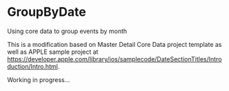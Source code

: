 # GroupByDate
Using core data to group events by month

This is a modification based on Master Detail Core Data project template as well as APPLE sample project at https://developer.apple.com/library/ios/samplecode/DateSectionTitles/Introduction/Intro.html.

Working in progress...
